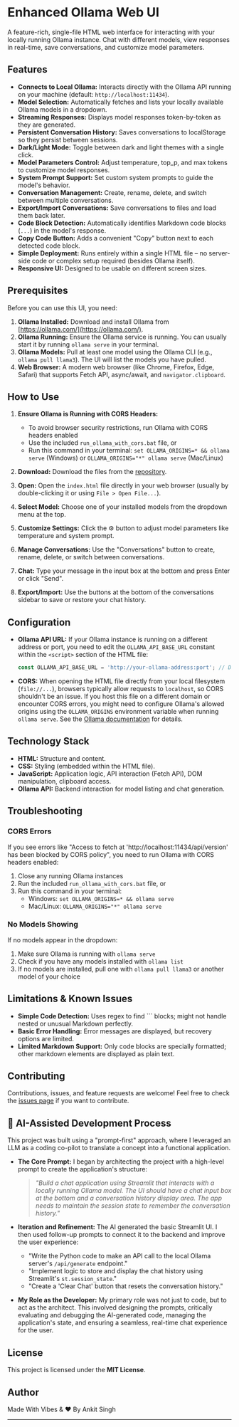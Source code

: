 # Enhanced Ollama Web UI

A feature-rich, single-file HTML web interface for interacting with your locally running Ollama instance. Chat with different models, view responses in real-time, save conversations, and customize model parameters.

<!-- Optional: Add a screenshot of the UI in action -->
<!-- ![Screenshot](link/to/your/screenshot.png) -->

## Features

*   **Connects to Local Ollama:** Interacts directly with the Ollama API running on your machine (default: `http://localhost:11434`).
*   **Model Selection:** Automatically fetches and lists your locally available Ollama models in a dropdown.
*   **Streaming Responses:** Displays model responses token-by-token as they are generated.
*   **Persistent Conversation History:** Saves conversations to localStorage so they persist between sessions.
*   **Dark/Light Mode:** Toggle between dark and light themes with a single click.
*   **Model Parameters Control:** Adjust temperature, top_p, and max tokens to customize model responses.
*   **System Prompt Support:** Set custom system prompts to guide the model's behavior.
*   **Conversation Management:** Create, rename, delete, and switch between multiple conversations.
*   **Export/Import Conversations:** Save conversations to files and load them back later.
*   **Code Block Detection:** Automatically identifies Markdown code blocks (``` ... ```) in the model's response.
*   **Copy Code Button:** Adds a convenient "Copy" button next to each detected code block.
*   **Simple Deployment:** Runs entirely within a single HTML file – no server-side code or complex setup required (besides Ollama itself).
*   **Responsive UI:** Designed to be usable on different screen sizes.

## Prerequisites

Before you can use this UI, you need:

1.  **Ollama Installed:** Download and install Ollama from [https://ollama.com/](https://ollama.com/).
2.  **Ollama Running:** Ensure the Ollama service is running. You can usually start it by running `ollama serve` in your terminal.
3.  **Ollama Models:** Pull at least one model using the Ollama CLI (e.g., `ollama pull llama3`). The UI will list the models you have pulled.
4.  **Web Browser:** A modern web browser (like Chrome, Firefox, Edge, Safari) that supports Fetch API, async/await, and `navigator.clipboard`.

## How to Use

1.  **Ensure Ollama is Running with CORS Headers:**
    - To avoid browser security restrictions, run Ollama with CORS headers enabled
    - Use the included `run_ollama_with_cors.bat` file, or
    - Run this command in your terminal: `set OLLAMA_ORIGINS=* && ollama serve` (Windows) or `OLLAMA_ORIGINS="*" ollama serve` (Mac/Linux)

2.  **Download:** Download the files from the [repository](https://github.com/IBATMANSINGH/Ollama-Chat-UI).

3.  **Open:** Open the `index.html` file directly in your web browser (usually by double-clicking it or using `File > Open File...`).

4.  **Select Model:** Choose one of your installed models from the dropdown menu at the top.

5.  **Customize Settings:** Click the ⚙️ button to adjust model parameters like temperature and system prompt.

6.  **Manage Conversations:** Use the "Conversations" button to create, rename, delete, or switch between conversations.

7.  **Chat:** Type your message in the input box at the bottom and press Enter or click "Send".

8.  **Export/Import:** Use the buttons at the bottom of the conversations sidebar to save or restore your chat history.

## Configuration

*   **Ollama API URL:** If your Ollama instance is running on a different address or port, you need to edit the `OLLAMA_API_BASE_URL` constant within the `<script>` section of the HTML file:
    ```javascript
    const OLLAMA_API_BASE_URL = 'http://your-ollama-address:port'; // Default: 'http://localhost:11434'
    ```
*   **CORS:** When opening the HTML file directly from your local filesystem (`file://...`), browsers typically allow requests to `localhost`, so CORS shouldn't be an issue. If you host this file on a different domain or encounter CORS errors, you might need to configure Ollama's allowed origins using the `OLLAMA_ORIGINS` environment variable when running `ollama serve`. See the [Ollama documentation](https://github.com/ollama/ollama/blob/main/docs/faq.md#how-can-i-expose-ollama-on-my-network) for details.

## Technology Stack

*   **HTML:** Structure and content.
*   **CSS:** Styling (embedded within the HTML file).
*   **JavaScript:** Application logic, API interaction (Fetch API), DOM manipulation, clipboard access.
*   **Ollama API:** Backend interaction for model listing and chat generation.

## Troubleshooting

### CORS Errors

If you see errors like "Access to fetch at 'http://localhost:11434/api/version' has been blocked by CORS policy", you need to run Ollama with CORS headers enabled:

1. Close any running Ollama instances
2. Run the included `run_ollama_with_cors.bat` file, or
3. Run this command in your terminal:
   - Windows: `set OLLAMA_ORIGINS=* && ollama serve`
   - Mac/Linux: `OLLAMA_ORIGINS="*" ollama serve`

### No Models Showing

If no models appear in the dropdown:

1. Make sure Ollama is running with `ollama serve`
2. Check if you have any models installed with `ollama list`
3. If no models are installed, pull one with `ollama pull llama3` or another model of your choice

## Limitations & Known Issues

*   **Simple Code Detection:** Uses regex to find ``` blocks; might not handle nested or unusual Markdown perfectly.
*   **Basic Error Handling:** Error messages are displayed, but recovery options are limited.
*   **Limited Markdown Support:** Only code blocks are specially formatted; other markdown elements are displayed as plain text.

## Contributing

Contributions, issues, and feature requests are welcome! Feel free to check the [issues page](https://github.com/IBATMANSINGH/Ollama-Chat-UI/issues) if you want to contribute.

## 🤖 AI-Assisted Development Process

This project was built using a "prompt-first" approach, where I leveraged an LLM as a coding co-pilot to translate a concept into a functional application.

*   **The Core Prompt:** I began by architecting the project with a high-level prompt to create the application's structure:
    > *"Build a chat application using Streamlit that interacts with a locally running Ollama model. The UI should have a chat input box at the bottom and a conversation history display area. The app needs to maintain the session state to remember the conversation history."*

*   **Iteration and Refinement:** The AI generated the basic Streamlit UI. I then used follow-up prompts to connect it to the backend and improve the user experience:
    *   "Write the Python code to make an API call to the local Ollama server's `/api/generate` endpoint."
    *   "Implement logic to store and display the chat history using Streamlit's `st.session_state`."
    *   "Create a 'Clear Chat' button that resets the conversation history."

*   **My Role as the Developer:** My primary role was not just to code, but to act as the architect. This involved designing the prompts, critically evaluating and debugging the AI-generated code, managing the application's state, and ensuring a seamless, real-time chat experience for the user.

## License

This project is licensed under the **MIT License**.

## Author
Made With Vibes & ❤️ By Ankit Singh

---


